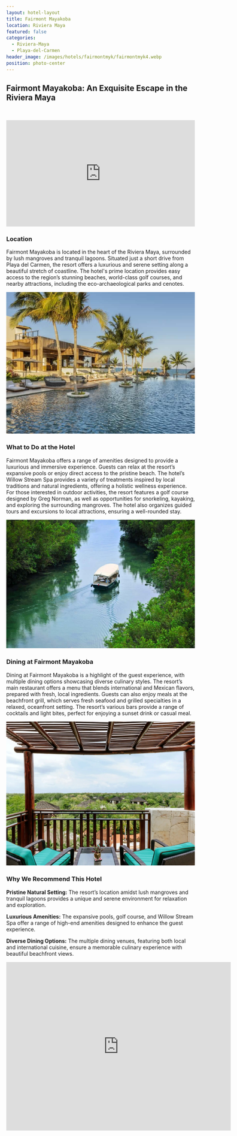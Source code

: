 ```yaml
---
layout: hotel-layout
title: Fairmont Mayakoba
location: Riviera Maya
featured: false
categories:
  - Riviera-Maya
  - Playa-del-Carmen
header_image: /images/hotels/fairmontmyk/fairmontmyk4.webp
position: photo-center
---
```

## Fairmont Mayakoba: An Exquisite Escape in the Riviera Maya

&nbsp;

<style>.embed-container { position: relative; padding-bottom: 56.25%; height: 0; overflow: hidden; max-width: 100%; } .embed-container iframe, .embed-container object, .embed-container embed { position: absolute; top: 0; left: 0; width: 100%; height: 100%; }</style>

<div class="embed-container"><iframe src="https://www.youtube.com/embed/CPX4u4ZCGkY" frameborder="0" allowfullscreen=""></iframe></div>

### Location

Fairmont Mayakoba is located in the heart of the Riviera Maya, surrounded by lush mangroves and tranquil lagoons. Situated just a short drive from Playa del Carmen, the resort offers a luxurious and serene setting along a beautiful stretch of coastline. The hotel's prime location provides easy access to the region’s stunning beaches, world-class golf courses, and nearby attractions, including the eco-archaeological parks and cenotes.

![](/images/hotels/fairmontmyk/fairmontmyk1.jpg)

### What to Do at the Hotel

Fairmont Mayakoba offers a range of amenities designed to provide a luxurious and immersive experience. Guests can relax at the resort’s expansive pools or enjoy direct access to the pristine beach. The hotel’s Willow Stream Spa provides a variety of treatments inspired by local traditions and natural ingredients, offering a holistic wellness experience. For those interested in outdoor activities, the resort features a golf course designed by Greg Norman, as well as opportunities for snorkeling, kayaking, and exploring the surrounding mangroves. The hotel also organizes guided tours and excursions to local attractions, ensuring a well-rounded stay.

![](/images/hotels/fairmontmyk/fairmontmyk3.jpg)

### Dining at Fairmont Mayakoba

Dining at Fairmont Mayakoba is a highlight of the guest experience, with multiple dining options showcasing diverse culinary styles. The resort’s main restaurant offers a menu that blends international and Mexican flavors, prepared with fresh, local ingredients. Guests can also enjoy meals at the beachfront grill, which serves fresh seafood and grilled specialties in a relaxed, oceanfront setting. The resort’s various bars provide a range of cocktails and light bites, perfect for enjoying a sunset drink or casual meal.

![](/images/hotels/fairmontmyk/fairmontmyk2.webp)

### Why We Recommend This Hotel

**Pristine Natural Setting:** The resort’s location amidst lush mangroves and tranquil lagoons provides a unique and serene environment for relaxation and exploration.&nbsp;

**Luxurious Amenities:** The expansive pools, golf course, and Willow Stream Spa offer a range of high-end amenities designed to enhance the guest experience.&nbsp;

**Diverse Dining Options:** The multiple dining venues, featuring both local and international cuisine, ensure a memorable culinary experience with beautiful beachfront views.&nbsp;

<div class='map-container center'>

<iframe src="https://www.google.com/maps/embed?pb=!1m18!1m12!1m3!1d3732.5851794865666!2d-87.03001778876202!3d20.686448899367168!2m3!1f0!2f0!3f0!3m2!1i1024!2i768!4f13.1!3m3!1m2!1s0x8f4e6788ea8922a9%3A0x3ac35106db90502b!2sFairmont%20Mayakoba!5e0!3m2!1ses!2smx!4v1723603365664!5m2!1ses!2smx" width="600" height="450" style="border:0;" allowfullscreen="" loading="lazy" referrerpolicy="no-referrer-when-downgrade"></iframe>

</div>
&nbsp;